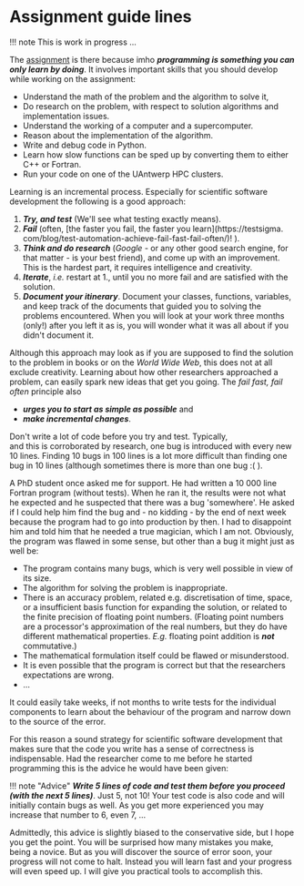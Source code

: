 # Assignment guide lines

!!! note 
    This is work in progress ...

The [assignment](assignment.md) is there because imho ***programming is something you can only learn by doing***. It 
involves important skills that you should develop while working on the assignment:

- Understand the math of the problem and the algorithm to solve it,
- Do research on the problem, with respect to solution algorithms and implementation issues.
- Understand the working of a computer and a supercomputer.
- Reason about the implementation of the algorithm.
- Write and debug code in Python. 
- Learn how slow functions can be sped up by converting them to either C++ or Fortran. 
- Run your code on one of the UAntwerp HPC clusters.

Learning is an incremental process. Especially for scientific software development the following is a good approach:

1. ***Try, and test*** (We'll see what testing exactly means). 
2. ***Fail*** (often, [the faster you fail, the faster you learn](https://testsigma.
   com/blog/test-automation-achieve-fail-fast-fail-often/)! ).   
3. ***Think and do research*** (*Google* - or any other good search engine, for that matter - is your best friend), and 
   come up with an improvement. This is the hardest part, it requires intelligence and creativity.
4. ***Iterate***, *i.e.* restart at 1., until you no more fail and are satisfied with the solution.
5. ***Document your itinerary***. Document your classes, functions, variables, and keep track of the documents 
   that guided you to solving the problems encountered. When you will look at your work three months (only!) after 
   you left it as is, you will wonder what it was all about if you didn't document it. 

Although this approach may look as if you are supposed to find the solution to the problem in books or on the *World 
Wide Web*, this does not at all exclude creativity. Learning about how other researchers approached a problem, can 
easily spark new ideas that get you going. The *fail fast, fail often* principle also 
 
- ***urges you to start as simple as possible*** and 
- ***make incremental changes***. 

Don't write a lot of code before you try and test. Typically,  
and this is corroborated by research, one bug is introduced with every new 10 lines. Finding 10 bugs in 100 lines is 
a lot more difficult than finding one bug in 10 lines (although sometimes there is more than one bug :( ). 

A PhD student once asked me for support. He had written a 10 000 line Fortran program
(without tests). When he ran it, the results were not what he expected and he suspected that there was a bug 
'somewhere'. He asked if I could help him find the bug and - no kidding - by the end of next week because the 
program had to go into production by then. I had to disappoint him and told him that he needed a true magician, 
which I am not. Obviously, the program was flawed in some sense, but other than a bug it might just as well be:

- The program contains many bugs, which is very well possible in view of its size.
- The algorithm for solving the problem is inappropriate.
- There is an accuracy problem, related e.g. discretisation of time, space, or a insufficient basis function for 
  expanding the solution, or related to the finite precision of floating point numbers. (Floating point numbers are a 
  processor's approximation of the real numbers, but they do have different mathematical properties. *E.g.* floating 
  point addition is ***not*** commutative.)
- The mathematical formulation itself could be flawed or misunderstood.
- It is even possible that the program is correct but that the researchers expectations are wrong. 
- ...

It could easily take weeks, if not months to write tests for the individual components to learn about the behaviour 
of the program and narrow down to the source of the error. 

For this reason a sound strategy for scientific software development that makes sure that the code you write has a 
sense of correctness is indispensable. Had the researcher come to me before he started programming this is the 
advice he would have been given: 

!!! note "Advice"
    ***Write 5 lines of code and test them before you proceed (with the next 5 lines)***. Just 5, not 10! Your test 
    code is also code and will initially contain bugs as well. As you get more experienced you may increase that 
    number  to 6, even 7, ...  

Admittedly, this advice is slightly biased to the conservative side, but I hope you get the point. You will be 
surprised how many mistakes you make, being a novice. But as you will discover the source of error soon, your 
progress will not come to halt. Instead you will learn fast and your progress will even speed up. I will give you 
practical tools to accomplish this. 